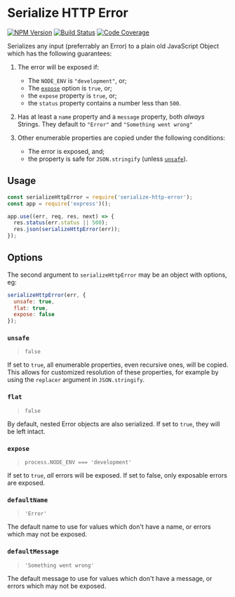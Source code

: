 # Serialize HTTP Error

[![NPM Version](https://badge.fury.io/js/serialize-http-error.svg)](https://www.npmjs.com/package/serialize-http-error)
[![Build Status](https://travis-ci.org/Avaq/serialize-http-error.svg?branch=master)](https://travis-ci.org/Avaq/serialize-http-error)
[![Code Coverage](https://codecov.io/gh/Avaq/serialize-http-error/branch/master/graph/badge.svg)](https://codecov.io/gh/Avaq/serialize-http-error)

Serializes any input (preferrably an Error) to a plain old JavaScript Object
which has the following guarantees:

1. The error will be exposed if:

    - The `NODE_ENV` is `"development"`, or;
    - The [`expose`](#expose) option is `true`, or;
    - the `expose` property is `true`, or;
    - the `status` property contains a number less than `500`.

2. Has at least a `name` property and a `message` property, both *always* Strings.
   They default to `"Error"` and `"Something went wrong"`

3. Other enumerable properties are copied under the following conditions:

    - The error is exposed, and;
    - the property is safe for `JSON.stringify` (unless [`unsafe`](#unsafe)).

## Usage

```js
const serializeHttpError = require('serialize-http-error');
const app = require('express')();

app.use((err, req, res, next) => {
  res.status(err.status || 500);
  res.json(serializeHttpError(err));
});
```

## Options

The second argument to `serializeHttpError` may be an object with options, eg:

```js
serializeHttpError(err, {
  unsafe: true,
  flat: true,
  expose: false
});
```

### `unsafe`

> `false`

If set to `true`, all enumerable properties, even recursive ones, will be
copied. This allows for customized resolution of these properties, for example
by using the `replacer` argument in `JSON.stringify`.

### `flat`

> `false`

By default, nested Error objects are also serialized. If set to `true`, they
will be left intact.

### `expose`

> `process.NODE_ENV === 'development'`

If set to `true`, *all* errors will be exposed. If set to false, only exposable
errors are exposed.

### `defaultName`

> `'Error'`

The default name to use for values which don't have a name, or errors which
may not be exposed.

### `defaultMessage`

> `'Something went wrong'`

The default message to use for values which don't have a message, or errors
which may not be exposed.
